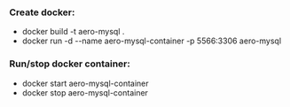 ### Create docker:
* docker build -t aero-mysql .
* docker run -d --name aero-mysql-container -p 5566:3306 aero-mysql

### Run/stop docker container:
* docker start aero-mysql-container
* docker stop aero-mysql-container
